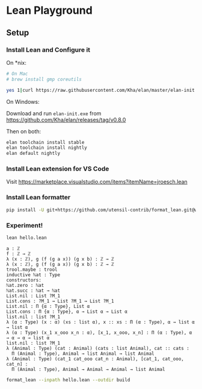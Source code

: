 # Lean Playground

## Setup

### Install Lean and Configure it

On *nix:

```bash
# On Mac
# brew install gmp coreutils

yes 1|curl https://raw.githubusercontent.com/Kha/elan/master/elan-init.sh -sSf | sh
```

On Windows:

Download and run `elan-init.exe` from https://github.com/Kha/elan/releases/tag/v0.8.0

Then on both:

```bash
elan toolchain install stable
elan toolchain install nightly
elan default nightly
```

### Install Lean extension for VS Code

Visit https://marketplace.visualstudio.com/items?itemName=jroesch.lean

### Install Lean formatter

```bash
pip install -U git+https://github.com/utensil-contrib/format_lean.git@working
```

### Experiment!

```bash
lean hello.lean
```

```lean
a : ℤ
f : ℤ → ℤ
λ (x : ℤ), g (f (g a x)) (g x b) : ℤ → ℤ
λ (x : ℤ), g (f (g a x)) (g x b) : ℤ → ℤ
trool.maybe : trool
inductive ℕat : Type
constructors:
ℕat.zero : ℕat
ℕat.succ : ℕat → ℕat
List.nil : List ?M_1
List.cons : ?M_1 → List ?M_1 → List ?M_1
List.nil : Π {α : Type}, List α
List.cons : Π {α : Type}, α → List α → List α
list.nil : list ?M_1
λ (α : Type) (x : α) (xs : list α), x :: xs : Π (α : Type), α → list α → list α
λ (α : Type) (x_1 x_ooo x_n : α), [x_1, x_ooo, x_n] : Π (α : Type), α → α → α → list α
list.nil : list ?M_1
λ (Animal : Type) (cat : Animal) (cats : list Animal), cat :: cats :
  Π (Animal : Type), Animal → list Animal → list Animal
λ (Animal : Type) (cat_1 cat_ooo cat_n : Animal), [cat_1, cat_ooo, cat_n] :
  Π (Animal : Type), Animal → Animal → Animal → list Animal
```

```bash
format_lean --inpath hello.lean --outdir build
```